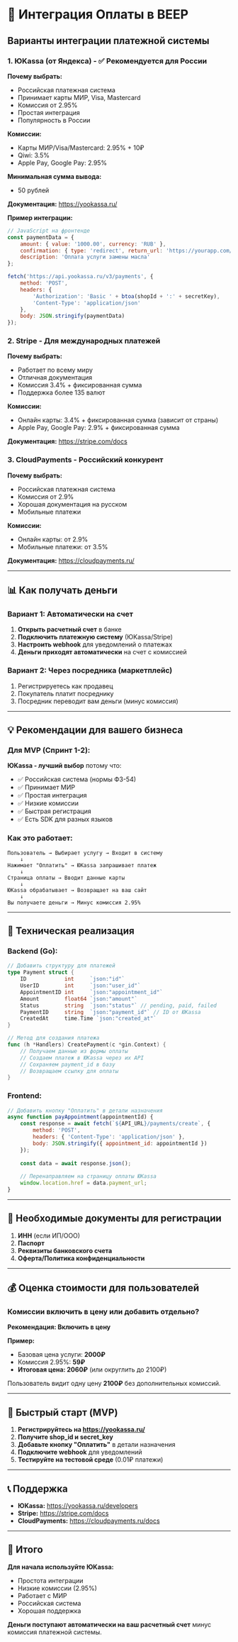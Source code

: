 # 🏦 Интеграция Оплаты в BEEP

## Варианты интеграции платежной системы

### 1. **ЮKassa (от Яндекса)** - ✅ Рекомендуется для России

**Почему выбрать:**
- Российская платежная система
- Принимает карты МИР, Visa, Mastercard
- Комиссия от 2.95%
- Простая интеграция
- Популярность в России

**Комиссии:**
- Карты МИР/Visa/Mastercard: 2.95% + 10₽
- Qiwi: 3.5%
- Apple Pay, Google Pay: 2.95%

**Минимальная сумма вывода:**
- 50 рублей

**Документация:** https://yookassa.ru/

**Пример интеграции:**
```javascript
// JavaScript на фронтенде
const paymentData = {
    amount: { value: '1000.00', currency: 'RUB' },
    confirmation: { type: 'redirect', return_url: 'https://yourapp.com/success' },
    description: 'Оплата услуги замены масла'
};

fetch('https://api.yookassa.ru/v3/payments', {
    method: 'POST',
    headers: {
        'Authorization': 'Basic ' + btoa(shopId + ':' + secretKey),
        'Content-Type': 'application/json'
    },
    body: JSON.stringify(paymentData)
});
```

### 2. **Stripe** - Для международных платежей

**Почему выбрать:**
- Работает по всему миру
- Отличная документация
- Комиссия 3.4% + фиксированная сумма
- Поддержка более 135 валют

**Комиссии:**
- Онлайн карты: 3.4% + фиксированная сумма (зависит от страны)
- Apple Pay, Google Pay: 2.9% + фиксированная сумма

**Документация:** https://stripe.com/docs

### 3. **CloudPayments** - Российский конкурент

**Почему выбрать:**
- Российская платежная система
- Комиссия от 2.9%
- Хорошая документация на русском
- Мобильные платежи

**Комиссии:**
- Онлайн карты: от 2.9%
- Мобильные платежи: от 3.5%

**Документация:** https://cloudpayments.ru/

---

## 📊 Как получать деньги

### Вариант 1: Автоматически на счет

1. **Открыть расчетный счет** в банке
2. **Подключить платежную систему** (ЮKassa/Stripe)
3. **Настроить webhook** для уведомлений о платежах
4. **Деньги приходят автоматически** на счет с комиссией

### Вариант 2: Через посредника (маркетплейс)

1. Регистрируетесь как продавец
2. Покупатель платит посреднику
3. Посредник переводит вам деньги (минус комиссия)

---

## 💡 Рекомендации для вашего бизнеса

### Для MVP (Спринт 1-2):

**ЮKassa - лучший выбор** потому что:
- ✅ Российская система (нормы ФЗ-54)
- ✅ Принимает МИР
- ✅ Простая интеграция
- ✅ Низкие комиссии
- ✅ Быстрая регистрация
- ✅ Есть SDK для разных языков

### Как это работает:

```
Пользователь → Выбирает услугу → Входит в систему
    ↓
Нажимает "Оплатить" → ЮKassa запрашивает платеж
    ↓
Страница оплаты → Вводит данные карты
    ↓
ЮKassa обрабатывает → Возвращает на ваш сайт
    ↓
Вы получаете деньги → Минус комиссия 2.95%
```

---

## 🔧 Техническая реализация

### Backend (Go):

```go
// Добавить структуру для платежей
type Payment struct {
    ID            int     `json:"id"`
    UserID        int     `json:"user_id"`
    AppointmentID int     `json:"appointment_id"`
    Amount        float64 `json:"amount"`
    Status        string  `json:"status"` // pending, paid, failed
    PaymentID     string  `json:"payment_id"` // ID от ЮKassa
    CreatedAt     time.Time `json:"created_at"`
}

// Метод для создания платежа
func (h *Handlers) CreatePayment(c *gin.Context) {
    // Получаем данные из формы оплаты
    // Создаем платеж в ЮKassa через их API
    // Сохраняем payment_id в базу
    // Возвращаем ссылку для оплаты
}
```

### Frontend:

```javascript
// Добавить кнопку "Оплатить" в детали назначения
async function payAppointment(appointmentId) {
    const response = await fetch(`${API_URL}/payments/create`, {
        method: 'POST',
        headers: { 'Content-Type': 'application/json' },
        body: JSON.stringify({ appointment_id: appointmentId })
    });
    
    const data = await response.json();
    
    // Перенаправляем на страницу оплаты ЮKassa
    window.location.href = data.payment_url;
}
```

---

## 📝 Необходимые документы для регистрации

1. **ИНН** (если ИП/ООО)
2. **Паспорт**
3. **Реквизиты банковского счета**
4. **Оферта/Политика конфиденциальности**

---

## 💰 Оценка стоимости для пользователей

### Комиссии включить в цену или добавить отдельно?

**Рекомендация: Включить в цену**

**Пример:**
- Базовая цена услуги: **2000₽**
- Комиссия 2.95%: **59₽**
- **Итоговая цена: 2060₽** (или округлить до 2100₽)

Пользователь видит одну цену **2100₽** без дополнительных комиссий.

---

## 🚀 Быстрый старт (MVP)

1. **Регистрируйтесь на https://yookassa.ru/**
2. **Получите shop_id и secret_key**
3. **Добавьте кнопку "Оплатить"** в детали назначения
4. **Подключите webhook** для уведомлений
5. **Тестируйте на тестовой среде** (0.01₽ платежи)

---

## 📞 Поддержка

- **ЮKassa:** https://yookassa.ru/developers
- **Stripe:** https://stripe.com/docs
- **CloudPayments:** https://cloudpayments.ru/docs

---

## 🎯 Итого

**Для начала используйте ЮKassa:**
- Простота интеграции
- Низкие комиссии (2.95%)
- Работает с МИР
- Российская система
- Хорошая поддержка

**Деньги поступают автоматически на ваш расчетный счет** минус комиссия платежной системы.





